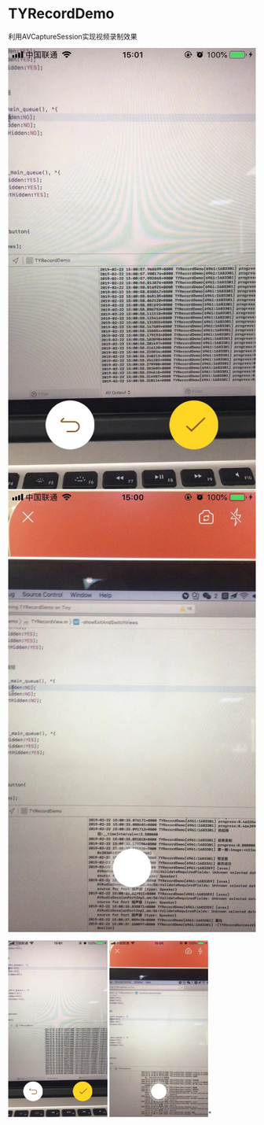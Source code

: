 # TYRecordDemo
利用AVCaptureSession实现视频录制效果 

![](https://github.com/qqcc1388/TYRecordDemo/blob/master/WechatIMG175.jpeg)
![](https://github.com/qqcc1388/TYRecordDemo/blob/master/WechatIMG176.jpeg)

<div style="text-align:left">
<img src="https://github.com/qqcc1388/TYRecordDemo/blob/master/WechatIMG175.jpeg" width="40%" height="40%">  <img src="https://github.com/qqcc1388/TYRecordDemo/blob/master/WechatIMG176.jpeg" width="40%" height="40%">"
</div>